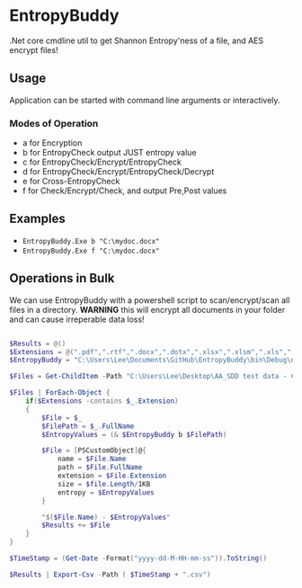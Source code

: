 # EntropyBuddy
.Net core cmdline util to get Shannon Entropy'ness of a file, and AES encrypt files!

## Usage
Application can be started with command line arguments or interactively.

### Modes of Operation

* a for Encryption
* b for EntropyCheck output JUST entropy value
* c for EntropyCheck/Encrypt/EntropyCheck
* d for EntropyCheck/Encrypt/EntropyCheck/Decrypt
* e for Cross-EntropyCheck
* f for Check/Encrypt/Check, and output Pre,Post values


## Examples

* ``EntropyBuddy.Exe b "C:\mydoc.docx"``
* ``EntropyBuddy.Exe f "C:\mydoc.docx"``


## Operations in Bulk

We can use EntropyBuddy with a powershell script to scan/encrypt/scan all files in a directory. **WARNING** this will encrypt all documents in your folder and can cause irreperable data loss!

```powershell

$Results = @()
$Extensions = @(".pdf",".rtf",".docx",".dotx",".xlsx",".xlsm",".xls",".txt",".xml",".csv","msg",".doc",".md",".ppt","pptx")
$EntropyBuddy = "C:\Users\Lee\Documents\GitHub\EntropyBuddy\bin\Debug\netcoreapp3.1\EntropyBuddy.exe"

$Files = Get-ChildItem -Path "C:\Users\Lee\Desktop\AA_SDD test data - Copy" -Filter *.* -Recurse -ErrorAction SilentlyContinue -Force 

$Files | ForEach-Object {
    if($Extensions -contains $_.Extension)
    {
        $File = $_
        $FilePath = $_.FullName
        $EntropyValues = (& $EntropyBuddy b $FilePath)

        $File = [PSCustomObject]@{
            name = $File.Name
            path = $File.FullName
            extension = $File.Extension
            size = $file.Length/1KB
            entropy = $EntropyValues
        }

        "$($File.Name) - $EntropyValues"
        $Results += $File
    }
}

$TimeStamp = (Get-Date -Format("yyyy-dd-M-HH-mm-ss")).ToString()

$Results | Export-Csv -Path ( $TimeStamp + ".csv")
```
